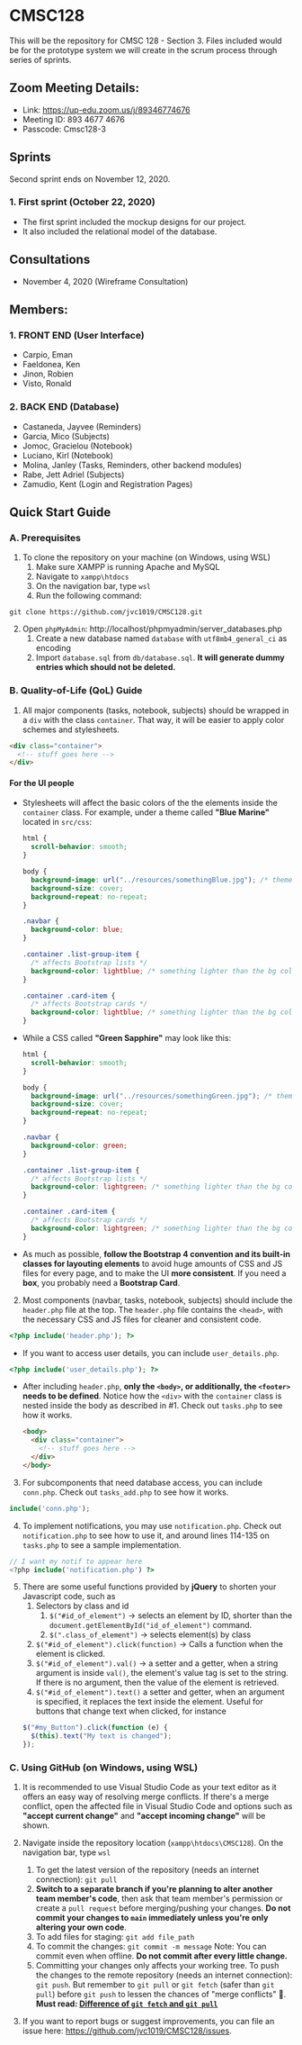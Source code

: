 # CMSC128

This will be the repository for CMSC 128 - Section 3. Files included would be for the prototype system we will create in the scrum process through series of sprints.

## Zoom Meeting Details:

- Link: https://up-edu.zoom.us/j/89346774676
- Meeting ID: 893 4677 4676
- Passcode: Cmsc128-3

## Sprints

Second sprint ends on November 12, 2020.

### 1. First sprint (October 22, 2020)

- The first sprint included the mockup designs for our project.
- It also included the relational model of the database.

## Consultations

- November 4, 2020 (Wireframe Consultation)

## Members:

### 1. FRONT END (User Interface)

- Carpio, Eman
- Faeldonea, Ken
- Jinon, Robien
- Visto, Ronald

### 2. BACK END (Database)

- Castaneda, Jayvee (Reminders)
- Garcia, Mico (Subjects)
- Jomoc, Gracielou (Notebook)
- Luciano, Kirl (Notebook)
- Molina, Janley (Tasks, Reminders, other backend modules)
- Rabe, Jett Adriel (Subjects)
- Zamudio, Kent (Login and Registration Pages)

## Quick Start Guide

### A. Prerequisites

1. To clone the repository on your machine (on Windows, using WSL)
   1. Make sure XAMPP is running Apache and MySQL
   2. Navigate to `xampp\htdocs`
   3. On the navigation bar, type `wsl`
   4. Run the following command:

```
git clone https://github.com/jvc1019/CMSC128.git
```

2. Open `phpMyAdmin`: http://localhost/phpmyadmin/server_databases.php
   1. Create a new database named `database` with `utf8mb4_general_ci` as encoding
   2. Import `database.sql` from `db/database.sql`. **It will generate dummy entries which should not be deleted.**

### B. Quality-of-Life (QoL) Guide

1. All major components (tasks, notebook, subjects) should be wrapped in a `div` with the class `container`. That way, it will be easier to apply color schemes and stylesheets.

```html
<div class="container">
  <!-- stuff goes here -->
</div>
```

#### For the UI people

- Stylesheets will affect the basic colors of the the elements inside the `container` class. For example, under a theme called **"Blue Marine"** located in `src/css`:

  ```css
  html {
    scroll-behavior: smooth;
  }

  body {
    background-image: url("../resources/somethingBlue.jpg"); /* theme image also applies to the tasks, subjects, and notes" */
    background-size: cover;
    background-repeat: no-repeat;
  }

  .navbar {
    background-color: blue;
  }

  .container .list-group-item {
    /* affects Bootstrap lists */
    background-color: lightblue; /* something lighter than the bg color of the navbar*/
  }

  .container .card-item {
    /* affects Bootstrap cards */
    background-color: lightblue; /* something lighter than the bg color of the navbar*/
  }
  ```

- While a CSS called **"Green Sapphire"** may look like this:

  ```css
  html {
    scroll-behavior: smooth;
  }

  body {
    background-image: url("../resources/somethingGreen.jpg"); /* theme image also applies to the tasks, subjects, and notes" */
    background-size: cover;
    background-repeat: no-repeat;
  }

  .navbar {
    background-color: green;
  }

  .container .list-group-item {
    /* affects Bootstrap lists */
    background-color: lightgreen; /* something lighter than the bg color of the navbar */
  }

  .container .card-item {
    /* affects Bootstrap cards */
    background-color: lightgreen; /* something lighter than the bg color of the navbar*/
  }
  ```

- As much as possible, **follow the Bootstrap 4 convention and its built-in classes for layouting elements** to avoid huge amounts of CSS and JS files for every page, and to make the UI **more consistent**. If you need a **box**, you probably need a **Bootstrap Card**.

2. Most components (navbar, tasks, notebook, subjects) should include the `header.php` file at the top. The `header.php` file contains the `<head>`, with the necessary CSS and JS files for cleaner and consistent code.

```php
<?php include('header.php'); ?>
```

- If you want to access user details, you can include `user_details.php`.

```php
<?php include('user_details.php'); ?>
```

- After including `header.php`, **only the `<body>`, or additionally, the `<footer>` needs to be defined**. Notice how the `<div>` with the `container` class is nested inside the body as described in #1. Check out `tasks.php` to see how it works.

  ```html
  <body>
    <div class="container">
      <!-- stuff goes here -->
    </div>
  </body>
  ```

3. For subcomponents that need database access, you can include `conn.php`. Check out `tasks_add.php` to see how it works.

```php
include('conn.php');
```

4. To implement notifications, you may use `notification.php`. Check out `notification.php` to see how to use it, and around lines 114-135 on `tasks.php` to see a sample implementation.

```php
// I want my notif to appear here
<?php include('notification.php') ?>
```

5. There are some useful functions provided by **jQuery** to shorten your Javascript code, such as
   1. Selectors by class and id
      1. `$("#id_of_element")` -> selects an element by ID, shorter than the `document.getElementById("id_of_element")` command.
      2. `$(".class_of_element")` -> selects element(s) by class
   2. `$("#id_of_element").click(function)` -> Calls a function when the element is clicked.
   3. `$("#id_of_element").val()` -> a setter and a getter, when a string argument is inside `val()`, the element's value tag is set to the string. If there is no argument, then the value of the element is retrieved.
   4. `$("#id_of_element").text()` a setter and getter, when an argument is specified, it replaces the text inside the element. Useful for buttons that change text when clicked, for instance
   ```javascript
   $("#my_Button").click(function (e) {
     $(this).text("My text is changed");
   });
   ```

### C. Using GitHub (on Windows, using WSL)

1.  It is recommended to use Visual Studio Code as your text editor as it offers an easy way of resolving merge conflicts. If there's a merge conflict, open the affected file in Visual Studio Code and options such as **"accept current change"** and **"accept incoming change"** will be shown.

2.  Navigate inside the repository location (`xampp\htdocs\CMSC128`). On the navigation bar, type `wsl`

    1. To get the latest version of the repository (needs an internet connection): `git pull`
    2. **Switch to a separate branch if you're planning to alter another team member's code**, then ask that team member's permission or create a `pull request` before merging/pushing your changes. **Do not commit your changes to `main` immediately unless you're only altering your own code**.
    3. To add files for staging: `git add file_path`
    4. To commit the changes: `git commit -m message` Note: You can commit even when offline. **Do not commit after every little change.**
    5. Committing your changes only affects your working tree. To push the changes to the remote repository (needs an internet connection): `git push`. But remember to `git pull` or `git fetch` (safer than `git pull`) before `git push` to lessen the chances of "merge conflicts" 🙈. **Must read: [Difference of `git fetch` and `git pull`](https://www.git-tower.com/learn/git/faq/difference-between-git-fetch-git-pull/)**

3.  If you want to report bugs or suggest improvements, you can file an issue here: https://github.com/jvc1019/CMSC128/issues.
